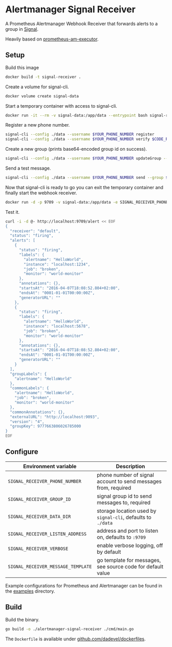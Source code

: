 # Alertmanager Signal Receiver

A Prometheus Alertmanager Webhook Receiver that forwards alerts to a group in [Signal](https://signal.org/).

Heavily based on [prometheus-am-executor](https://github.com/imgix/prometheus-am-executor/).

## Setup

Build this image

~~~ bash
docker build -t signal-receiver .
~~~

Create a volume for signal-cli.

~~~ bash
docker volume create signal-data
~~~

Start a temporary container with access to signal-cli.

~~~ bash
docker run -it --rm -v signal-data:/app/data --entrypoint bash signal-receiver:latest
~~~

Register a new phone number.

~~~ bash
signal-cli --config ./data --username $YOUR_PHONE_NUMBER register
signal-cli --config ./data --username $YOUR_PHONE_NUMBER verify $CODE_RECEIVED_VIA_SMS
~~~

Create a new group (prints base64-encoded group id on success).

~~~ bash
signal-cli --config ./data --username $YOUR_PHONE_NUMBER updateGroup --name Alerts --description 'Alertmanager notifications' --set-permission-send-messages only-admins --member $SOMEONES_PHONE_NUMBER $ANOTHER_PHONE_NUMBER
~~~

Send a test message.

~~~ bash
signal-cli --config ./data --username $YOUR_PHONE_NUMBER send --group $GROUP_ID_FROM_ABOVE --message 'Hello World!'
~~~

Now that signal-cli is ready to go you can exit the temporary container and finally start the webhook receiver.

~~~ sh
docker run -d -p 9709 -v signal-data:/app/data -e SIGNAL_RECEIVER_PHONE_NUMBER=$YOUR_PHONE_NUMBER -e SIGNAL_RECEIVER_GROUP_ID=$YOUR_GROUP_ID ghcr.io/dadevel/signal-receiver
~~~

Test it.

~~~ sh
curl -i -d @- http://localhost:9709/alert << EOF
{
  "receiver": "default",
  "status": "firing",
  "alerts": [
    {
      "status": "firing",
      "labels": {
        "alertname": "HelloWorld",
        "instance": "localhost:1234",
        "job": "broken",
        "monitor": "world-monitor"
      },
      "annotations": {},
      "startsAt": "2016-04-07T18:08:52.804+02:00",
      "endsAt": "0001-01-01T00:00:00Z",
      "generatorURL": ""
    },
    {
      "status": "firing",
      "labels": {
        "alertname": "HelloWorld",
        "instance": "localhost:5678",
        "job": "broken",
        "monitor": "world-monitor"
      },
      "annotations": {},
      "startsAt": "2016-04-07T18:08:52.804+02:00",
      "endsAt": "0001-01-01T00:00:00Z",
      "generatorURL": ""
    }
  ],
  "groupLabels": {
    "alertname": "HelloWorld"
  },
  "commonLabels": {
    "alertname": "HelloWorld",
    "job": "broken",
    "monitor": "world-monitor"
  },
  "commonAnnotations": {},
  "externalURL": "http://localhost:9093",
  "version": "4",
  "groupKey": 9777663806026785000
}
EOF
~~~

## Configure

| Environment variable               | Description                                                    |
|------------------------------------|----------------------------------------------------------------|
| `SIGNAL_RECEIVER_PHONE_NUMBER`     | phone number of signal account to send messages from, required |
| `SIGNAL_RECEIVER_GROUP_ID`         | signal group id to send messages to, required                  |
| `SIGNAL_RECEIVER_DATA_DIR`         | storage location used by `signal-cli`, defaults to `./data`    |
| `SIGNAL_RECEIVER_LISTEN_ADDRESS`   | address and port to listen on, defaults to `:9709`             |
| `SIGNAL_RECEIVER_VERBOSE`          | enable verbose logging, off by default                         |
| `SIGNAL_RECEIVER_MESSAGE_TEMPLATE` | go template for messages, see source code for default value    |

Example configurations for Prometheus and Alertmanager can be found in the [examples](./examples) directory.

## Build

Build the binary.

~~~ bash
go build -o ./alertmanager-signal-receiver ./cmd/main.go
~~~

The `Dockerfile` is available under [github.com/dadevel/dockerfiles](https://github.com/dadevel/dockerfiles/tree/main/signal-receiver).
